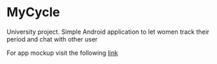 # MyCycle
University project. Simple Android application to let women track their period and chat with other user


For app mockup visit the following [link](https://www.figma.com/file/Ihbe8ZXH9mAwp2g8u8dVHB/Cycle-app?node-id=0%3A1&t=53j3ruE9YVMTClkO-1)
